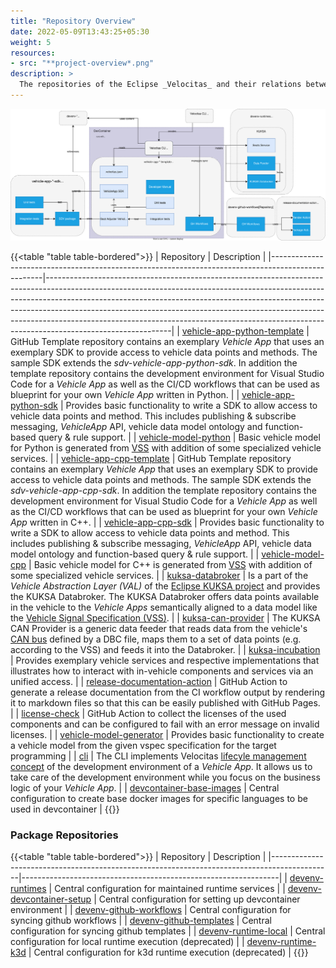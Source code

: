 ```yaml
---
title: "Repository Overview"
date: 2022-05-09T13:43:25+05:30
weight: 5
resources:
- src: "**project-overview*.png"
description: >
  The repositories of the Eclipse _Velocitas_ and their relations between each other
---
```


![Project Overview](./project-overview.drawio.svg)

{{<table "table table-bordered">}}
| Repository                                                                                        | Description                                                                                                                                                                                                                                                                                                                                                                                                                         |
|---------------------------------------------------------------------------------------------------|-------------------------------------------------------------------------------------------------------------------------------------------------------------------------------------------------------------------------------------------------------------------------------------------------------------------------------------------------------------------------------------------------------------------------------------|
| [vehicle-app-python-template](https://github.com/eclipse-velocitas/vehicle-app-python-template)   | GitHub Template repository contains an exemplary _Vehicle App_ that uses an exemplary SDK to provide access to vehicle data points and methods. The sample SDK extends the _sdv-vehicle-app-python-sdk_. In addition the template repository contains the development environment for Visual Studio Code for a _Vehicle App_ as well as the CI/CD workflows that can be used as blueprint for your own _Vehicle App_ written in Python. |
| [vehicle-app-python-sdk](https://github.com/eclipse-velocitas/vehicle-app-python-sdk)             | Provides basic functionality to write a SDK to allow access to vehicle data points and method. This includes publishing & subscribe messaging, _VehicleApp_ API, vehicle data model ontology and function-based query & rule support.                                                                                                                                                                                                |
| [vehicle-model-python](https://github.com/eclipse-velocitas/vehicle-model-python)                 | Basic vehicle model for Python is generated from [VSS](https://github.com/COVESA/vehicle_signal_specification/tree/master/spec) with addition of some specialized vehicle services.                                                                                                                                                                                                                                                    |
| [vehicle-app-cpp-template](https://github.com/eclipse-velocitas/vehicle-app-cpp-template)         | GitHub Template repository contains an exemplary _Vehicle App_ that uses an exemplary SDK to provide access to vehicle data points and methods. The sample SDK extends the _sdv-vehicle-app-cpp-sdk_. In addition the template repository contains the development environment for Visual Studio Code for a _Vehicle App_ as well as the CI/CD workflows that can be used as blueprint for your own _Vehicle App_ written in C++.       |
| [vehicle-app-cpp-sdk](https://github.com/eclipse-velocitas/vehicle-app-cpp-sdk)                   | Provides basic functionality to write a SDK to allow access to vehicle data points and method. This includes publishing & subscribe messaging, _VehicleApp_ API, vehicle data model ontology and function-based query & rule support.                                                                                                                                                                                                |
| [vehicle-model-cpp](https://github.com/eclipse-velocitas/vehicle-model-cpp)                       | Basic vehicle model for C++ is generated from [VSS](https://github.com/COVESA/vehicle_signal_specification/tree/master/spec) with addition of some specialized vehicle services.                                                                                                                                                                                                                                                       |
| [kuksa-databroker](https://github.com/eclipse-kuksa/kuksa-databroker)                    | Is a part of the _Vehicle Abstraction Layer (VAL)_ of the [Eclipse KUKSA project](https://github.com/eclipse-kuksa) and provides the KUKSA Databroker. The KUKSA Databroker offers data points available in the vehicle to the _Vehicle Apps_ semantically aligned to a data model like the [Vehicle Signal Specification (VSS)](https://covesa.github.io/vehicle_signal_specification/).                                               |
| [kuksa-can-provider](https://github.com/eclipse-kuksa/kuksa-can-provider)               | The KUKSA CAN Provider is a generic data feeder that reads data from the vehicle's [CAN bus](https://en.wikipedia.org/wiki/CAN_bus) defined by a DBC file, maps them to a set of data points (e.g. according to the VSS) and feeds it into the Databroker.                                                                                                                                                                           |
| [kuksa-incubation](https://github.com/eclipse-kuksa/kuksa-incubation)                               | Provides exemplary vehicle services and respective implementations that illustrates how to interact with in-vehicle components and services via an unified access.                                                                                                                                    |
| [release-documentation-action](https://github.com/eclipse-velocitas/release-documentation-action) | GitHub Action to generate a release documentation from the CI workflow output by rendering it to markdown files so that this can be easily published with GitHub Pages.                                                                                                                                                                                                                                                             |
| [license-check](https://github.com/eclipse-velocitas/license-check)                               | GitHub Action to collect the licenses of the used components and can be configured to fail with an error message on invalid licenses.                                                                                                                                                                                                                                                                                               |
| [vehicle-model-generator](https://github.com/eclipse-velocitas/vehicle-model-generator)           | Provides basic functionality to create a vehicle model from the given vspec specification for the target programming                                                                                                                                                                                                                                                                                                                |
| [cli](https://github.com/eclipse-velocitas/cli)                                                   | The CLI implements Velocitas [lifecyle management concept](/docs/concepts/lifecycle_management) of the development environment of a _Vehicle App_. It allows us to take care of the development environment while you focus on the business logic of your _Vehicle App_.                                                                                                                                                       |
| [devcontainer-base-images](https://github.com/eclipse-velocitas/devcontainer-base-images)         | Central configuration to create base docker images for specific languages to be used in devcontainer                                                                                                                                                                                                                                                                                                                                |
{{</table>}}

### Package Repositories

{{<table "table table-bordered">}}
| Repository                                                                                  | Description                                                    |
|---------------------------------------------------------------------------------------------|----------------------------------------------------------------|
| [devenv-runtimes](https://github.com/eclipse-velocitas/devenv-runtimes)                     | Central configuration for maintained runtime services          |
| [devenv-devcontainer-setup](https://github.com/eclipse-velocitas/devenv-devcontainer-setup) | Central configuration for setting up devcontainer environment  |
| [devenv-github-workflows](https://github.com/eclipse-velocitas/devenv-github-workflows)     | Central configuration for syncing github workflows             |
| [devenv-github-templates](https://github.com/eclipse-velocitas/devenv-github-templates)     | Central configuration for syncing github templates             |
| [devenv-runtime-local](https://github.com/eclipse-velocitas/devenv-runtime-local)           | Central configuration for local runtime execution (deprecated) |
| [devenv-runtime-k3d](https://github.com/eclipse-velocitas/devenv-runtime-k3d)               | Central configuration for k3d runtime execution (deprecated)   |
{{</table>}}
